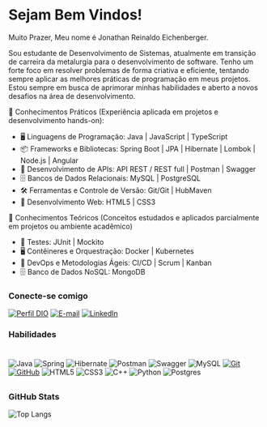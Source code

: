 # Sejam Bem Vindos!

Muito Prazer, Meu nome é Jonathan Reinaldo Eichenberger.

Sou estudante de Desenvolvimento de Sistemas, atualmente em transição de carreira da metalurgia para o desenvolvimento de software. Tenho um forte foco em resolver problemas de forma criativa e eficiente, tentando sempre aplicar as melhores práticas de programação em meus projetos. Estou sempre em busca de aprimorar minhas habilidades e aberto a novos desafios na área de desenvolvimento.

🔹 Conhecimentos Práticos (Experiência aplicada em projetos e desenvolvimento hands-on):
- 🖥️ Linguagens de Programação: Java | JavaScript | TypeScript
- 📦 Frameworks e Bibliotecas: Spring Boot | JPA | Hibernate | Lombok | Node.js | Angular
- 🔗 Desenvolvimento de APIs: API REST / REST full | Postman | Swagger
- 🗄️ Bancos de Dados Relacionais: MySQL | PostgreSQL
- 🛠️ Ferramentas e Controle de Versão: Git/Git | HubMaven
- 🎨 Desenvolvimento Web: HTML5 | CSS3

🔹 Conhecimentos Teóricos (Conceitos estudados e aplicados parcialmente em projetos ou ambiente acadêmico)

- 🧪 Testes: JUnit | Mockito
- 🖥️ Contêineres e Orquestração: Docker | Kubernetes
- 🚀 DevOps e Metodologias Ágeis: CI/CD | Scrum | Kanban
- 🗄️ Banco de Dados NoSQL: MongoDB

### Conecte-se comigo

[![Perfil DIO](https://img.shields.io/badge/-Meu%20Perfil%20na%20DIO-30A3DC?style=for-the-badge)](https://www.dio.me/users/djohnni)
[![E-mail](https://img.shields.io/badge/-Email-000?style=for-the-badge&logo=microsoft-outlook&logoColor=E94D5F)](djohnni@hotmail.com)
[![LinkedIn](https://img.shields.io/badge/-LinkedIn-000?style=for-the-badge&logo=linkedin&logoColor=30A3DC)](https://www.https://www.linkedin.com/in/jonathan-eichenberger/)

### Habilidades
#
![Java](https://img.shields.io/badge/java-%23ED8B00.svg?style=for-the-badge&logo=openjdk&logoColor=white)
![Spring](https://img.shields.io/badge/spring-%236DB33F.svg?style=for-the-badge&logo=spring&logoColor=white)
![Hibernate](https://img.shields.io/badge/Hibernate-59666C?style=for-the-badge&logo=Hibernate&logoColor=white)
![Postman](https://img.shields.io/badge/Postman-FF6C37?style=for-the-badge&logo=postman&logoColor=white)
![Swagger](https://img.shields.io/badge/-Swagger-%23Clojure?style=for-the-badge&logo=swagger&logoColor=white)
![MySQL](https://img.shields.io/badge/mysql-4479A1.svg?style=for-the-badge&logo=mysql&logoColor=white)
[![Git](https://img.shields.io/badge/Git-000?style=for-the-badge&logo=git&logoColor=E94D5F)](https://git-scm.com/doc)
[![GitHub](https://img.shields.io/badge/GitHub-000?style=for-the-badge&logo=github&logoColor=30A3DC)](https://docs.github.com/)
![HTML5](https://img.shields.io/badge/HTML-000?style=for-the-badge&logo=html5&logoColor=30A3DC)
![CSS3](https://img.shields.io/badge/CSS3-000?style=for-the-badge&logo=css3&logoColor=E94D5F)
![C++](https://img.shields.io/badge/c++-%2300599C.svg?style=for-the-badge&logo=c%2B%2B&logoColor=white)
![Python](https://img.shields.io/badge/python-3670A0?style=for-the-badge&logo=python&logoColor=ffdd54)
![Postgres](https://img.shields.io/badge/postgres-%23316192.svg?style=for-the-badge&logo=postgresql&logoColor=white)
##
### GitHub Stats

![Top Langs](https://github-readme-stats-git-masterrstaa-rickstaa.vercel.app/api/top-langs/?username=jonathaneichenberger&layout=compact&bg_color=000&border_color=30A3DC&title_color=E94D5F&text_color=FFF&hide=portugol)

